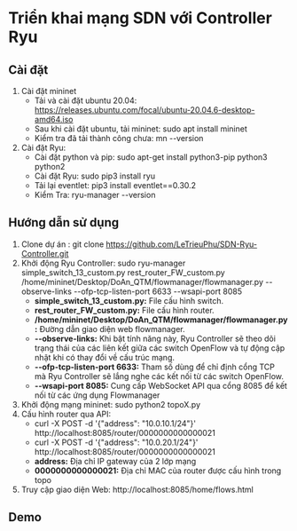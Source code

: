 # Triển khai mạng SDN với Controller Ryu
## Cài đặt
1. Cài đặt mininet
   - Tải và cài đặt ubuntu 20.04: https://releases.ubuntu.com/focal/ubuntu-20.04.6-desktop-amd64.iso
   - Sau khi cài đặt ubuntu, tải mininet: sudo apt install mininet
   - Kiểm tra đã tải thành công chưa: mn --version
2. Cài đặt Ryu:
   - Cài đặt python và pip: sudo apt-get install python3-pip python3 python2
   - Cài đặt Ryu: sudo pip3 install ryu
   - Tải lại eventlet: pip3 install eventlet==0.30.2
   - Kiểm Tra: ryu-manager --version
  
## Hướng dẫn sử dụng
1. Clone dự án : git clone https://github.com/LeTrieuPhu/SDN-Ryu-Controller.git
2. Khởi động Ryu Controller: sudo ryu-manager simple_switch_13_custom.py rest_router_FW_custom.py /home/mininet/Desktop/DoAn_QTM/flowmanager/flowmanager.py --observe-links --ofp-tcp-listen-port 6633 --wsapi-port 8085
    -  **simple_switch_13_custom.py:** File cấu hình switch.
    -  **rest_router_FW_custom.py:** File cấu hình router.
    -  **/home/mininet/Desktop/DoAn_QTM/flowmanager/flowmanager.py:** Đường dẫn giao diện web flowmanager.
    -  **--observe-links:** Khi bật tính năng này, Ryu Controller sẽ theo dõi trạng thái của các liên kết giữa các switch OpenFlow và tự động cập nhật khi có thay đổi về cấu trúc mạng.
    -  **--ofp-tcp-listen-port 6633:** Tham số dùng để chỉ định cổng TCP mà Ryu Controller sẽ lắng nghe các kết nối từ các switch OpenFlow.
    -  **--wsapi-port 8085:** Cung cấp WebSocket API qua cổng 8085 để kết nối từ các ứng dụng Flowmanager
3. Khởi động mạng mininet: sudo python2 topoX.py
4. Cấu hình router qua API:
    - curl -X POST -d '{"address": "10.0.10.1/24"}' http://localhost:8085/router/0000000000000021
    - curl -X POST -d '{"address": "10.0.20.1/24"}' http://localhost:8085/router/0000000000000021
    - **address:** Địa chỉ IP gateway của 2 lớp mạng 
    - **0000000000000021:** Địa chỉ MAC của router được cấu hình trong topo
5. Truy cập giao diện Web: http://localhost:8085/home/flows.html

## Demo
